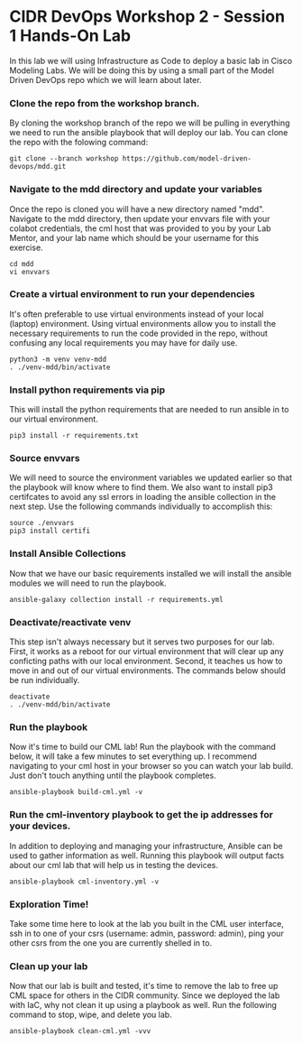 # CIDR DevOps Workshop 2 - Session 1 Hands-On Lab
In this lab we will using Infrastructure as Code to deploy a basic lab in Cisco Modeling Labs.  We will be doing this by using a small part of the Model Driven DevOps repo which we will learn about later. 

### Clone the repo from the workshop branch.  
By cloning the workshop branch of the repo we will be pulling in everything we need to run the ansible playbook that will deploy our lab.  You can clone the repo with the folowing command:
```
git clone --branch workshop https://github.com/model-driven-devops/mdd.git
```

### Navigate to the mdd directory and update your variables
Once the repo is cloned you will have a new directory named "mdd".  Navigate to the mdd directory, then update your envvars file with your colabot credentials, the cml host that was provided to you by your Lab Mentor, and your lab name which should be your username for this exercise.
```
cd mdd
vi envvars
```

### Create a virtual environment to run your dependencies
It's often preferable to use virtual environments instead of your local (laptop) environment.  Using virtual environments allow you to install the necessary requirements to run the code provided in the repo, without confusing any local requirements you may have for daily use.  
```
python3 -m venv venv-mdd
. ./venv-mdd/bin/activate
```

### Install python requirements via pip
This will install the python requirements that are needed to run ansible in to our virtual environment.
```
pip3 install -r requirements.txt
```
### Source envvars
We will need to source the environment variables we updated earlier so that the playbook will know where to find them.  We also want to install pip3 certifcates to avoid any ssl errors in loading the ansible collection in the next step.  Use the following commands individually to accomplish this:  
```
source ./envvars
pip3 install certifi
```

### Install Ansible Collections
Now that we have our basic requirements installed we will install the ansible modules we will need to run the playbook.  
```
ansible-galaxy collection install -r requirements.yml
```
### Deactivate/reactivate venv
This step isn't always necessary but it serves two purposes for our lab.  First, it works as a reboot for our virtual environment that will clear up any conficting paths with our local environment.  Second, it teaches us how to move in and out of our virtual environments.  The commands below should be run individually.  
```
deactivate
. ./venv-mdd/bin/activate
```

### Run the playbook
Now it's time to build our CML lab!  Run the playbook with the command below, it will take a few minutes to set everything up.  I recommend navigating to your cml host in your browser so you can watch your lab build.  Just don't touch anything until the playbook completes.  
```
ansible-playbook build-cml.yml -v
```

### Run the cml-inventory playbook to get the ip addresses for your devices.  
In addition to deploying and managing your infrastructure, Ansible can be used to gather information as well.  Running this playbook will output facts about our cml lab that will help us in testing the devices. 
```
ansible-playbook cml-inventory.yml -v
```

### Exploration Time!
Take some time here to look at the lab you built in the CML user interface, ssh in to one of your csrs (username: admin, password: admin), ping your other csrs from the one you are currently shelled in to.  

### Clean up your lab
Now that our lab is built and tested, it's time to remove the lab to free up CML space for others in the CIDR community.  Since we deployed the lab with IaC, why not clean it up using a playbook as well.  Run the following command to stop, wipe, and delete you lab.  
```
ansible-playbook clean-cml.yml -vvv
```

